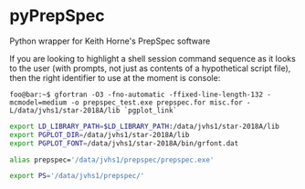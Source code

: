 # pyPrepSpec
Python wrapper for Keith Horne's PrepSpec software


If you are looking to highlight a shell session command sequence as it looks to the user (with prompts, not just as contents of a hypothetical script file), then the right identifier to use at the moment is console:

```console
foo@bar:~$ gfortran -O3 -fno-automatic -ffixed-line-length-132 -mcmodel=medium -o prepspec_test.exe prepspec.for misc.for -L/data/jvhs1/star-2018A/lib `pgplot_link`
```



```bash
export LD_LIBRARY_PATH=$LD_LIBRARY_PATH:/data/jvhs1/star-2018A/lib
export PGPLOT_DIR=/data/jvhs1/star-2018A/lib
export PGPLOT_FONT=/data/jvhs1/star-2018A/bin/grfont.dat

alias prepspec='/data/jvhs1/prepspec/prepspec.exe'

export PS='/data/jvhs1/prepspec/'
```
